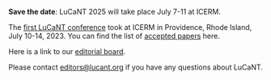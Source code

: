 <p><b>Save the date</b>: LuCaNT 2025 will take place July 7-11 at ICERM.</p>

<p>The <a href="https://icerm.brown.edu/events/sc-23-lucant/">first LuCaNT conference</a> took at ICERM in Providence, Rhode Island, July 10-14, 2023.  You can find the list of <a href="https://lucant.org/papers/">accepted papers</a> here.</p>

<p>Here is a link to our <a href="https://lucant.org/editors/">editorial board</a>.</p>

<p>Please contact <a href="mailto:editors@lucant.org">editors@lucant.org</a> if you have any questions about LuCaNT.</p>
